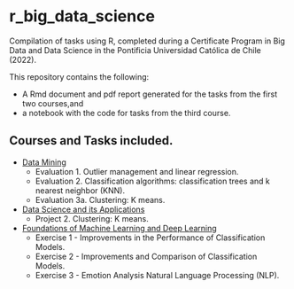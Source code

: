 # r_big_data_science

Compilation of tasks using R, completed during a Certificate Program in Big Data and Data Science in the Pontificia Universidad Católica de Chile (2022).

This repository contains the following:
* A Rmd document and pdf report generated for the tasks from the first two courses,and
* a notebook with the code for tasks from the third course.

## Courses and Tasks included.
* <a href="https://github.com/pherreragalvez/big_data_science_diploma/tree/main/Miner%C3%ADa%20de%20datos" target="_blank">Data Mining</a>
  * Evaluation 1. Outlier management and linear regression.
  * Evaluation 2. Classification algorithms: classification trees and k nearest neighbor (KNN).
  * Evaluation 3a. Clustering: K means.
* <a href="https://github.com/pherreragalvez/big_data_science_diploma/tree/main/Ciencia%20de%20datos%20y%20sus%20aplicaciones" target="_blank">Data Science and its Applications</a>
  * Project 2. Clustering: K means.
* <a href="https://github.com/pherreragalvez/big_data_science_diploma/tree/main/Fundamentos%20ML%20DL" target="_blank">Foundations of Machine Learning and Deep Learning</a>
  * Exercise 1 - Improvements in the Performance of Classification Models.
  * Exercise 2 - Improvements and Comparison of Classification Models.
  * Exercise 3 - Emotion Analysis Natural Language Processing (NLP).

